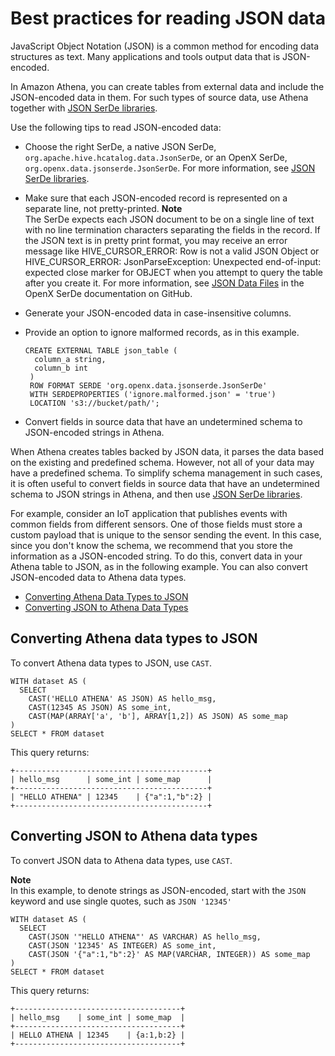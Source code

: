 # Best practices for reading JSON data<a name="parsing-JSON"></a>

JavaScript Object Notation \(JSON\) is a common method for encoding data structures as text\. Many applications and tools output data that is JSON\-encoded\.

In Amazon Athena, you can create tables from external data and include the JSON\-encoded data in them\. For such types of source data, use Athena together with [JSON SerDe libraries](json-serde.md)\. 

Use the following tips to read JSON\-encoded data:
+ Choose the right SerDe, a native JSON SerDe, `org.apache.hive.hcatalog.data.JsonSerDe`, or an OpenX SerDe, `org.openx.data.jsonserde.JsonSerDe`\. For more information, see [JSON SerDe libraries](json-serde.md)\.
+ Make sure that each JSON\-encoded record is represented on a separate line, not pretty\-printed\.
**Note**  
The SerDe expects each JSON document to be on a single line of text with no line termination characters separating the fields in the record\. If the JSON text is in pretty print format, you may receive an error message like HIVE\_CURSOR\_ERROR: Row is not a valid JSON Object or HIVE\_CURSOR\_ERROR: JsonParseException: Unexpected end\-of\-input: expected close marker for OBJECT when you attempt to query the table after you create it\. For more information, see [JSON Data Files](https://github.com/rcongiu/Hive-JSON-Serde#json-data-files) in the OpenX SerDe documentation on GitHub\. 
+ Generate your JSON\-encoded data in case\-insensitive columns\.
+ Provide an option to ignore malformed records, as in this example\.

  ```
  CREATE EXTERNAL TABLE json_table (
    column_a string,
    column_b int
   )
   ROW FORMAT SERDE 'org.openx.data.jsonserde.JsonSerDe'
   WITH SERDEPROPERTIES ('ignore.malformed.json' = 'true')
   LOCATION 's3://bucket/path/';
  ```
+ Convert fields in source data that have an undetermined schema to JSON\-encoded strings in Athena\.

When Athena creates tables backed by JSON data, it parses the data based on the existing and predefined schema\. However, not all of your data may have a predefined schema\. To simplify schema management in such cases, it is often useful to convert fields in source data that have an undetermined schema to JSON strings in Athena, and then use [JSON SerDe libraries](json-serde.md)\.

For example, consider an IoT application that publishes events with common fields from different sensors\. One of those fields must store a custom payload that is unique to the sensor sending the event\. In this case, since you don't know the schema, we recommend that you store the information as a JSON\-encoded string\. To do this, convert data in your Athena table to JSON, as in the following example\. You can also convert JSON\-encoded data to Athena data types\.
+  [Converting Athena Data Types to JSON](#converting-native-data-types-to-json) 
+  [Converting JSON to Athena Data Types](#converting-json-to-native-data-types) 

## Converting Athena data types to JSON<a name="converting-native-data-types-to-json"></a>

To convert Athena data types to JSON, use `CAST`\.

```
WITH dataset AS (
  SELECT
    CAST('HELLO ATHENA' AS JSON) AS hello_msg,
    CAST(12345 AS JSON) AS some_int,
    CAST(MAP(ARRAY['a', 'b'], ARRAY[1,2]) AS JSON) AS some_map
)
SELECT * FROM dataset
```

This query returns:

```
+-------------------------------------------+
| hello_msg      | some_int | some_map      |
+-------------------------------------------+
| "HELLO ATHENA" | 12345    | {"a":1,"b":2} |
+-------------------------------------------+
```

## Converting JSON to Athena data types<a name="converting-json-to-native-data-types"></a>

To convert JSON data to Athena data types, use `CAST`\.

**Note**  
In this example, to denote strings as JSON\-encoded, start with the `JSON` keyword and use single quotes, such as `JSON '12345'` 

```
WITH dataset AS (
  SELECT
    CAST(JSON '"HELLO ATHENA"' AS VARCHAR) AS hello_msg,
    CAST(JSON '12345' AS INTEGER) AS some_int,
    CAST(JSON '{"a":1,"b":2}' AS MAP(VARCHAR, INTEGER)) AS some_map
)
SELECT * FROM dataset
```

This query returns:

```
+-------------------------------------+
| hello_msg    | some_int | some_map  |
+-------------------------------------+
| HELLO ATHENA | 12345    | {a:1,b:2} |
+-------------------------------------+
```